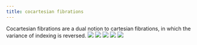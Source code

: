 ```yaml
---
title: cocartesian fibrations
---
```


Cocartesian fibrations are a dual notion to cartesian fibrations, in which the variance of indexing is reversed.
![](frct-0016)
![](frct-0017)
![](frct-0018)
![](frct-002X)
![](frct-0019)
